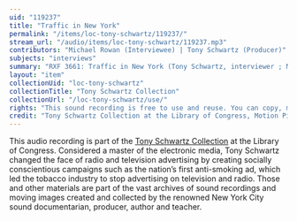 ```yaml
---
uid: "119237"
title: "Traffic in New York"
permalink: "/items/loc-tony-schwartz/119237/"
stream_url: "/audio/items/loc-tony-schwartz/119237.mp3"
contributors: "Michael Rowan (Interviewee) | Tony Schwartz (Producer)"
subjects: "interviews"
summary: "RXF 3661: Traffic in New York (Tony Schwartz, interviewer ; Mike Rowan, interviewee) (0:00). \"An interview with Mike Rowan, who travels a lot. He thinks that the sidewalks should be made wider, and the streets narrower, in order to discourage people from bringing their cars into the city. We need a better public transportation system linked to the suburbs. Buckminster Fuller, says Rowan, points out that vertical transportation has been developing faster than horizontal transportation. Elevators and planes are a pleasure and safe when compared to an automobile\"--Accompanying collection documentation."
layout: "item"
collectionUid: "loc-tony-schwartz"
collectionTitle: "Tony Schwartz Collection"
collectionUrl: "/loc-tony-schwartz/use/"
rights: "This sound recording is free to use and reuse. You can copy, modify, distribute and perform the work, even for commercial purposes, all without asking permission. Attribution is recommended but not required."
credit: "Tony Schwartz Collection at the Library of Congress, Motion Picture, Broadcasting and Recorded Sound Division."
---
```


This audio recording is part of the [Tony Schwartz Collection](https://www.loc.gov/rr/record/schwartzcollection.html) at the Library of Congress. Considered a master of the electronic media, Tony Schwartz changed the face of radio and television advertising by creating socially conscientious campaigns such as the nation’s first anti-smoking ad, which led the tobacco industry to stop advertising on television and radio. Those and other materials are part of the vast archives of sound recordings and moving images created and collected by the renowned New York City sound documentarian, producer, author and teacher.